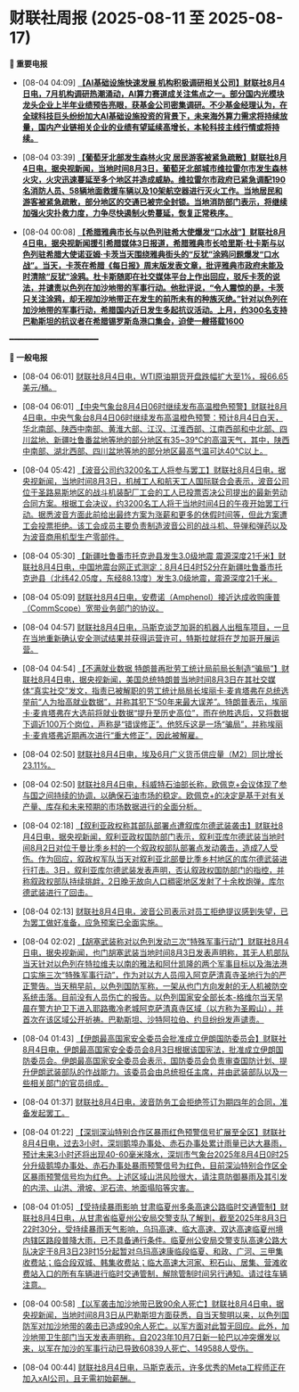 # 财联社周报 (2025-08-11 至 2025-08-17)

**🔴 重要电报**

  - [08-04 04:09] **[【AI基础设施快速发展 机构积极调研相关公司】财联社8月4日电，7月机构调研热潮涌动，AI算力赛道成关注焦点之一。部分国内光模块龙头企业上半年业绩预告亮眼，获基金公司密集调研。不少基金经理认为，在全球科技巨头纷纷加大AI基础设施投资的背景下，未来海外算力需求将持续放量，国内产业链相关企业的业绩有望延续高增长，本轮科技主线行情或将持续。](https://www.cls.cn/detail/2104667)**

  - [08-04 03:39] **[【葡萄牙北部发生森林火灾 居民游客被紧急疏散】财联社8月4日电，据央视新闻，当地时间8月3日，葡萄牙北部城市维拉雷尔市发生森林火灾，火灾迅速蔓延至多个地区并造成威胁。维拉雷尔市政府已紧急调配190名消防人员、58辆地面救援车辆以及10架航空器进行灭火工作。当地居民和游客被紧急疏散，部分地区的交通已被完全封锁。当地消防部门表示，将继续加强火灾扑救力度，力争尽快遏制火势蔓延，恢复正常秩序。](https://www.cls.cn/detail/2104666)**

  - [08-04 00:08] **[【希腊雅典市长与以色列驻希大使爆发“口水战”】财联社8月4日电，据央视新闻援引希腊媒体3日报道，希腊雅典市长哈里斯·杜卡斯与以色列驻希腊大使诺亚姆·卡茨当天围绕雅典街头的“反犹”涂鸦问题爆发“口水战”。当天，卡茨在希腊《每日报》周末版发表文章，批评雅典市政府未能及时清除“反犹”涂鸦。杜卡斯随即在社交媒体平台上作出回应，驳斥卡茨的说法，并谴责以色列在加沙地带的军事行动。他批评说，“令人震惊的是，卡茨只关注涂鸦，却无视加沙地带正在发生的前所未有的种族灭绝。”针对以色列在加沙地带的军事行动，希腊国内近日发生多起抗议活动。上月，约300名支持巴勒斯坦的抗议者在希腊锡罗斯岛港口集会，迫使一艘搭载1600](https://www.cls.cn/detail/2104649)**

━━━━━━━━━━━━━━━━━━━

**📰 一般电报**

  - [08-04 06:01] [财联社8月4日电，WTI原油期货开盘跌幅扩大至1%，报66.65美元/桶。](https://www.cls.cn/detail/2104675)

  - [08-04 06:01] [【中央气象台8月4日06时继续发布高温橙色预警】财联社8月4日电，中央气象台8月4日06时继续发布高温橙色预警：预计8月4日白天，华北南部、陕西中南部、黄淮大部、江汉、江淮西部、江南西部和中北部、四川盆地、新疆吐鲁番盆地等地的部分地区有35~39℃的高温天气，其中，陕西中南部、湖北西部、四川盆地等地的部分地区最高气温可达40℃以上。](https://www.cls.cn/detail/2104674)

  - [08-04 05:42] [【波音公司约3200名工人将参与罢工】财联社8月4日电，据央视新闻，当地时间8月3日，机械工人和航天工人国际联合会表示，波音公司位于圣路易斯地区的战斗机装配厂工会的工人已投票否决公司提出的最新劳动合同方案。根据工会决议，约3200名工人将于当地时间4日的午夜开始罢工行动。据悉波音方面此前给出最终方案为涨薪和更多的休假时间等，但此方案遭工会投票拒绝。该工会成员主要负责制造波音公司的战斗机、导弹和弹药以及为波音商用机型生产零部件。](https://www.cls.cn/detail/2104672)

  - [08-04 05:30] [【新疆吐鲁番市托克逊县发生3.0级地震 震源深度21千米】财联社8月4日电，中国地震台网正式测定：8月4日4时52分在新疆吐鲁番市托克逊县（北纬42.05度，东经88.13度）发生3.0级地震，震源深度21千米。](https://www.cls.cn/detail/2104671)

  - [08-04 05:09] [财联社8月4日电，安费诺（Amphenol）接近达成收购康普（CommScope）宽带业务部门的协议。](https://www.cls.cn/detail/2104670)

  - [08-04 04:57] [财联社8月4日电，马斯克谈芝加哥的机器人出租车项目，一旦在当地重新确认安全测试结果并获得运营许可，特斯拉就将在芝加哥开展运营。](https://www.cls.cn/detail/2104669)

  - [08-04 04:54] [【不满就业数据 特朗普再批劳工统计局前局长制造“骗局”】财联社8月4日电，据央视新闻，美国总统特朗普当地时间8月3日在其社交媒体“真实社交”发文，指责已被解职的劳工统计局局长埃丽卡·麦肯塔弗在总统选举前“人为抬高就业数据”，并称其犯下“50年来最大误差”。特朗普表示，埃丽卡·麦肯塔弗在大选前将就业数据“提升至历史高位”，而在他胜选后，又将数据下调近100万个岗位，声称是“错误修正”。他怒斥这是一场“骗局”，并称埃丽卡·麦肯塔弗近期再次进行“重大修正”，因此被解雇。](https://www.cls.cn/detail/2104668)

  - [08-04 02:50] [财联社8月4日电，埃及6月广义货币供应量（M2）同比增长23.11%。](https://www.cls.cn/detail/2104665)

  - [08-04 02:50] [财联社8月4日电，科威特石油部长称，欧佩克+会议体现了参与国之间持续的协调，以确保石油市场的稳定。欧佩克+的决定是基于对有关产量、库存和未来预期的市场数据进行的全面分析。](https://www.cls.cn/detail/2104664)

  - [08-04 02:18] [【叙利亚政权称其部队部署点遭叙库尔德武装袭击】财联社8月4日电，据央视新闻，叙利亚政权国防部门表示，叙利亚库尔德武装当地时间8月2日对位于曼比季乡村的一个叙政权部队部署点发动袭击，造成7人受伤。作为回应，叙政权军队当天对叙利亚北部曼比季乡村地区的库尔德武装进行打击。3日，叙利亚库尔德武装发表声明，否认叙政权国防部门的指控，并称叙政权部队持续挑衅，2日晚无故向人口稠密地区发射了十余枚炮弹，库尔德武装进行了回击。](https://www.cls.cn/detail/2104661)

  - [08-04 02:13] [财联社8月4日电，波音公司表示对员工拒绝提议感到失望，已为罢工做好准备，应急预案已全面实施。](https://www.cls.cn/detail/2104658)

  - [08-04 02:02] [【胡塞武装称对以色列发动三次“特殊军事行动”】财联社8月4日电，据央视新闻，也门胡塞武装当地时间8月3日发表声明称，其无人机部队当天针对以色列在特拉维夫以南的雅法和阿什凯隆的两个军事目标以及海法港口实施三次“特殊军事行动”，作为对以方人员闯入阿克萨清真寺圣地行为的严正警告。当天稍早前，以色列国防军称，一架从也门方向发射的无人机被防空系统击落。目前没有人员伤亡的报告。以色列国家安全部长本-格维尔当天早晨在警方护卫下进入耶路撒冷老城阿克萨清真寺区域（以方称为圣殿山），并首次在该区域公开祈祷。巴勒斯坦、沙特阿拉伯、约旦纷纷发声谴责。](https://www.cls.cn/detail/2104657)

  - [08-04 01:43] [【伊朗最高国家安全委员会批准成立伊朗国防委员会】财联社8月4日电，伊朗最高国家安全委员会8月3日根据该国宪法，批准成立伊朗国防委员会。伊朗最高国家安全委员会表示，国防委员会负责审查国防计划、提升伊朗武装部队的作战能力。该委员会由总统担任主席，并由武装部队以及一些相关部门的官员组成。](https://www.cls.cn/detail/2104656)

  - [08-04 01:37] [财联社8月4日电，波音防务工会拒绝签订为期四年的合同，准备发起罢工。](https://www.cls.cn/detail/2104655)

  - [08-04 01:22] [【深圳深汕特别合作区暴雨红色预警信号扩展至全区】财联社8月4日电，过去3小时，深圳鹅埠办事处、赤石办事处累计雨量已达大暴雨，预计未来3小时还将出现40-60毫米降水，深圳市气象台2025年8月4日0时25分升级鹅埠办事处、赤石办事处暴雨预警信号为红色，目前深汕特别合作区全区暴雨预警信号均为红色。上述区域山洪风险很大，请注意防御暴雨及其引发的内涝、山洪、滑坡、泥石流、地面塌陷等灾害。](https://www.cls.cn/detail/2104654)

  - [08-04 01:05] [【受持续暴雨影响 甘肃临夏州多条高速公路临时交通管制】财联社8月4日电，从甘肃省临夏州公安局交警支队了解到，截至2025年8月3日22时30分，受持续暴雨天气影响，乌玛高速、临大高速、双达高速临夏州境内辖区路段普降大雨，已不具备通行条件。临夏州公安局交警支队高速公路大队决定于8月3日23时15分起暂对乌玛高速康临段临夏、和政、广河、三甲集收费站；临合段双城、韩集收费站；临大高速大河家、积石山、居集、营滩收费站入口的所有车辆进行临时交通管制，解除管制时间另行通知。请过往车辆注意。](https://www.cls.cn/detail/2104653)

  - [08-04 00:58] [【以军袭击加沙地带已致90余人死亡】财联社8月4日电，据央视新闻，当地时间8月3日从巴勒斯坦方面获悉，自当天黎明以来，以色列国防军对加沙地带的袭击已造成90余人死亡。以军方面对此暂无回应。此外，加沙地带卫生部门当天发表声明称，自2023年10月7日新一轮巴以冲突爆发以来，以军在加沙的军事行动已导致60839人死亡、149588人受伤。](https://www.cls.cn/detail/2104652)

  - [08-04 00:44] [财联社8月4日电，马斯克表示，许多优秀的Meta工程师正在加入xAI公司，且无需初始薪酬。](https://www.cls.cn/detail/2104650)
